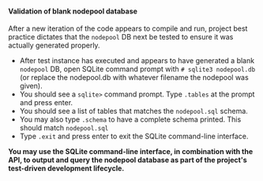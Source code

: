 #### Validation of blank nodepool database

After a new iteration of the code appears to compile and run, project best practice dictates that the ``nodepool``
DB next be tested to ensure it was actually generated properly.

* After test instance has executed and appears to have generated a blank ``nodepool`` DB, open SQLite command prompt 
with ``# sqlite3 nodepool.db`` (or replace the nodepool.db with whatever filename the nodepool was given).
* You should see a ``sqlite>`` command prompt.  Type ``.tables`` at the prompt and press enter.
* You should see a list of tables that matches the ``nodepool.sql`` schema.  
* You may also type ``.schema`` to have a complete schema printed.  This should match ``nodepool.sql``
* Type ``.exit`` and press enter to exit the SQLite command-line interface.

**You may use the SQLite command-line interface, in combination with the API, to output and query the nodepool 
database as part of the project's test-driven development lifecycle.**

